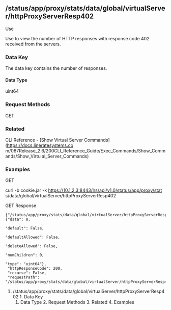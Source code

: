 ## /status/app/proxy/stats/data/global/virtualServer/httpProxyServerResp402

Use

Use to view the number of HTTP responses with response code 402 received from
the servers.

### Data Key

The data key contains the number of responses.

#### Data Type

uint64

### Request Methods

GET

### Related

CLI Reference - [Show Virtual Server Commands](https://docs.lineratesystems.co
m/087Release_2.6/200CLI_Reference_Guide/Exec_Commands/Show_Commands/Show_Virtu
al_Server_Commands)

### Examples

GET

curl -b cookie.jar -k https://10.1.2.3:8443/lrs/api/v1.0/status/app/proxy/stat
s/data/global/virtualServer/httpProxyServerResp402

GET Response

    
    
    {"/status/app/proxy/stats/data/global/virtualServer/httpProxyServerResp402": {"data": 0,
                                                                                "default": False,
                                                                                "defaultAllowed": False,
                                                                                "deleteAllowed": False,
                                                                                "numChildren": 0,
                                                                                "type": "uint64"},
     "httpResponseCode": 200,
     "recurse": False,
     "requestPath": "/status/app/proxy/stats/data/global/virtualServer/httpProxyServerResp402"}
    

  1. /status/app/proxy/stats/data/global/virtualServer/httpProxyServerResp402
    1. Data Key
      1. Data Type
    2. Request Methods
    3. Related
    4. Examples

